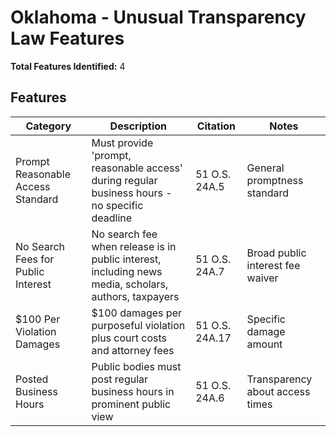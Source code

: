 # Oklahoma - Unusual Transparency Law Features

**Total Features Identified:** 4

## Features

| Category | Description | Citation | Notes |
|----------|-------------|----------|-------|
| Prompt Reasonable Access Standard | Must provide 'prompt, reasonable access' during regular business hours - no specific deadline | 51 O.S. 24A.5 | General promptness standard |
| No Search Fees for Public Interest | No search fee when release is in public interest, including news media, scholars, authors, taxpayers | 51 O.S. 24A.7 | Broad public interest fee waiver |
| $100 Per Violation Damages | $100 damages per purposeful violation plus court costs and attorney fees | 51 O.S. 24A.17 | Specific damage amount |
| Posted Business Hours | Public bodies must post regular business hours in prominent public view | 51 O.S. 24A.6 | Transparency about access times |
